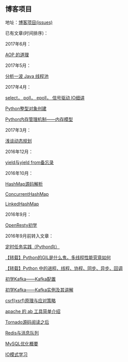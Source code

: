 ## 博客项目

地址：[博客项目(issues)](https://github.com/BingLau7/blog/issues)

已有文章(时间排序)：

2017年6月：

[AOP 的道理](https://github.com/BingLau7/blog/issues/22)


2017年5月：

[分析一波 Java 线程池](https://github.com/BingLau7/blog/issues/21)

2017年4月：

[select， poll， epoll， 信号驱动 IO细讲](https://github.com/BingLau7/blog/issues/20)

[Python整型对象创建](https://github.com/BingLau7/blog/issues/19)

[Python内存管理机制——内存模型](https://github.com/BingLau7/blog/issues/18)

2017年3月：

[浅谈动态规划](https://github.com/BingLau7/blog/issues/17)

2016年12月：

[yield与yield from备忘录](https://github.com/BingLau7/blog/issues/16)

2016年10月：

[HashMap源码解析](https://github.com/BingLau7/blog/issues/13)

[ConcurrentHashMap](https://github.com/BingLau7/blog/issues/14)

[LinkedHashMap](https://github.com/BingLau7/blog/issues/15)

2016年9月：

[OpenResty初学](https://github.com/BingLau7/blog/issues/12)

2016年9月前转入文章：

[定时任务实践（Python向）](https://github.com/BingLau7/blog/issues/11)

[【转载】Python的GIL是什么鬼，多线程性能究竟如何](https://github.com/BingLau7/blog/issues/10)

[【转载】Python 中的进程、线程、协程、同步、异步、回调](https://github.com/BingLau7/blog/issues/9)

[初学Kafka——Kafka配置](https://github.com/BingLau7/blog/issues/8)

[初学Kafka——Kafka实例及其讲解](https://github.com/BingLau7/blog/issues/7)

[csrf(xsrf)原理与应对策略](https://github.com/BingLau7/blog/issues/6)

[apache 的 ab 工具简单介绍](https://github.com/BingLau7/blog/issues/5)

[Tornado源码阅读之后](https://github.com/BingLau7/blog/issues/4)

[Redis与消息队列](https://github.com/BingLau7/blog/issues/3)

[MySQL优化概要](https://github.com/BingLau7/blog/issues/2)

[IO模式学习](https://github.com/BingLau7/blog/issues/1)
